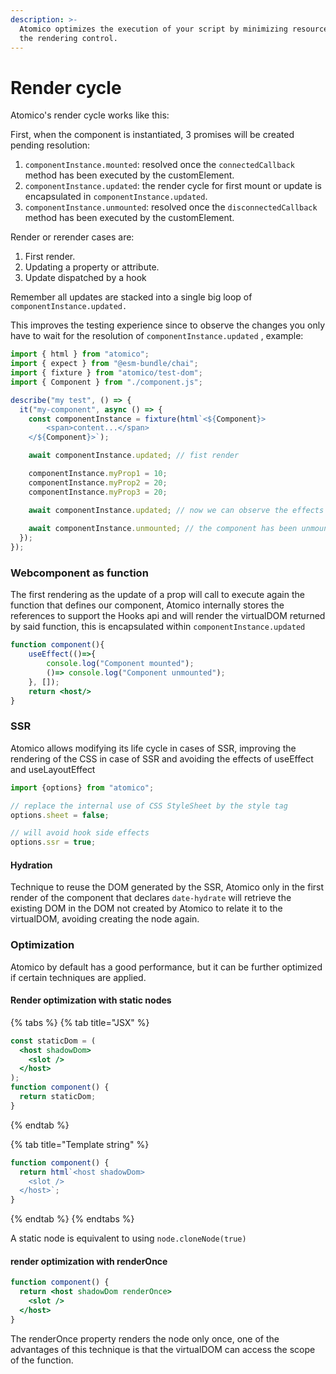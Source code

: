 ```yaml
---
description: >-
  Atomico optimizes the execution of your script by minimizing resources through
  the rendering control.
---
```


# Render cycle

Atomico's render cycle works like this:

First, when the component is instantiated, 3 promises will be created pending resolution:

1. `componentInstance.mounted`: resolved once the `connectedCallback` method has been executed by the customElement.
2. `componentInstance.updated`: the render cycle for first mount or update is encapsulated in `componentInstance.updated`.
3. `componentInstance.unmounted`: resolved once the `disconnectedCallback` method has been executed by the customElement.

Render or rerender cases are:

1. First render.
2. Updating a property or attribute.
3. Update dispatched by a hook

Remember all updates are stacked into a single big loop of `componentInstance.updated.`

This improves the testing experience since to observe the changes you only have to wait for the resolution of `componentInstance.updated` , example:

```javascript
import { html } from "atomico";
import { expect } from "@esm-bundle/chai";
import { fixture } from "atomico/test-dom";
import { Component } from "./component.js";

describe("my test", () => {
  it("my-component", async () => {
    const componentInstance = fixture(html`<${Component}>
        <span>content...</span>
    </${Component}>`);

    await componentInstance.updated; // fist render

    componentInstance.myProp1 = 10;
    componentInstance.myProp2 = 20;
    componentInstance.myProp3 = 20;

    await componentInstance.updated; // now we can observe the effects on the DOM from the previous updates
    
    await componentInstance.unmounted; // the component has been unmounted
  });
});
```

### Webcomponent as function

The first rendering as the update of a prop will call to execute again the function that defines our component, Atomico internally stores the references to support the Hooks api and will render the virtualDOM returned by said function, this is encapsulated within `componentInstance.updated`

```jsx
function component(){
    useEffect(()=>{
        console.log("Component mounted");
        ()=> console.log("Component unmounted");
    }, []);
    return <host/>
}
```

### SSR&#x20;

Atomico allows modifying its life cycle in cases of SSR, improving the rendering of the CSS in case of SSR and avoiding the effects of useEffect and useLayoutEffect

```javascript
import {options} from "atomico";

// replace the internal use of CSS StyleSheet by the style tag
options.sheet = false; 

// will avoid hook side effects
options.ssr = true; 
```

#### Hydration

Technique to reuse the DOM generated by the SSR, Atomico only in the first render of the component that declares `date-hydrate` will retrieve the existing DOM in the DOM not created by Atomico to relate it to the virtualDOM, avoiding creating the node again.

### Optimization

Atomico by default has a good performance, but it can be further optimized if certain techniques are applied.

#### Render optimization with static nodes

{% tabs %}
{% tab title="JSX" %}
```jsx
const staticDom = (
  <host shadowDom>
    <slot />
  </host>
);
function component() {
  return staticDom;
}
```
{% endtab %}

{% tab title="Template string" %}
```javascript
function component() {
  return html`<host shadowDom>
    <slot />
  </host>`;
}
```
{% endtab %}
{% endtabs %}

A static node is equivalent to using `node.cloneNode(true)`

#### render optimization with renderOnce

```jsx
function component() {
  return <host shadowDom renderOnce>
    <slot />
  </host>
}
```

The renderOnce property renders the node only once, one of the advantages of this technique is that the virtualDOM can access the scope of the function.
